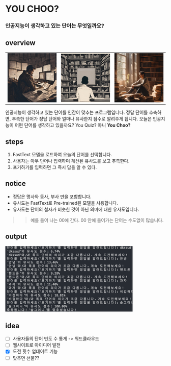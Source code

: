 # YOU CHOO?
### 인공지능이 생각하고 있는 단어는 무엇일까요?

## overview

<table>
  <tr>
    <td><img src="assets/imgs/1.png" width="200"></td>
    <td><img src="assets/imgs/2.png" width="200"></td>
    <td><img src="assets/imgs/3.png" width="200"></td>
  </tr>
</table>

인공지능이 생각하고 있는 단어를 인간이 맞추는 프로그램입니다. 정답 단어를 추측하면, 추측한 단어가 정답 단어와 얼마나 유사한지 점수로 알려주게 됩니다. 오늘은 인공지능이 어떤 단어를 생각하고 있을까요? You Quiz? 아니 **You Choo?**

## steps
1. FastText 모델을 로드하여 오늘의 단어를 선택합니다.
2. 사용자는 아무 단어나 입력하며 계산된 유사도를 보고 추측한다.
3. 포기하기를 입력하면 그 즉시 답을 알 수 있다.

## notice

- 정답은 명사와 동사, 부사 만을 포함합니다.
- 유사도는 FastText로 Pre-trained된 모델을 사용합니다.
- 유사도는 단어의 철자가 비슷한 것이 아닌 의미에 대한 유사도입니다.
>> 예를 들어 나는 00에 간다. 00 안에 들어가는 단어는 수도없이 많습니다.

## output
<img src="assets/imgs/output.png" width="400">

## idea
- [ ] 사용자들의 단어 빈도 수 통계 -> 워드클라우드
- [ ] 웹사이트로 아이디어 발전
- [x] 도전 횟수 업데이트 기능
- [ ] 맞추면 선물??